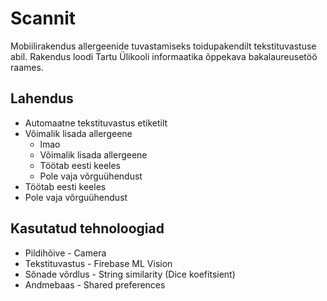 # Scannit

Mobiilirakendus allergeenide tuvastamiseks toidupakendilt tekstituvastuse abil. Rakendus loodi Tartu Ülikooli informaatika õppekava bakalaureusetöö raames.

## Lahendus

<ul>
      <li>Automaatne tekstituvastus etiketilt</li>
      <li>Võimalik lisada allergeene
          <ul>
                <li>lmao</li>
                <li>Võimalik lisada allergeene</li>
                <li>Töötab eesti keeles</li>
                <li>Pole vaja võrguühendust</li>
          </ul>
      </li>
      <li>Töötab eesti keeles</li>
      <li>Pole vaja võrguühendust</li>
</ul>

## Kasutatud tehnoloogiad



<ul>
      <li>Pildihõive - Camera</li>
      <li>Tekstituvastus - Firebase ML Vision</li>
      <li>Sõnade võrdlus - String similarity (Dice koefitsient)</li>
      <li>Andmebaas - Shared preferences</li>
</ul>






